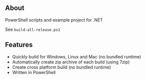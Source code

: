 ## About

PowerShell scripts and example project for .NET

See `build-all-release.ps1`

## Features

- Quickly build for Windows, Linux and Mac (no bundled runtime)
- Automatically create zip archive of each build (using 7zip)
- Create cross platform build (no bundled runtime)
- Written in PowerShell
